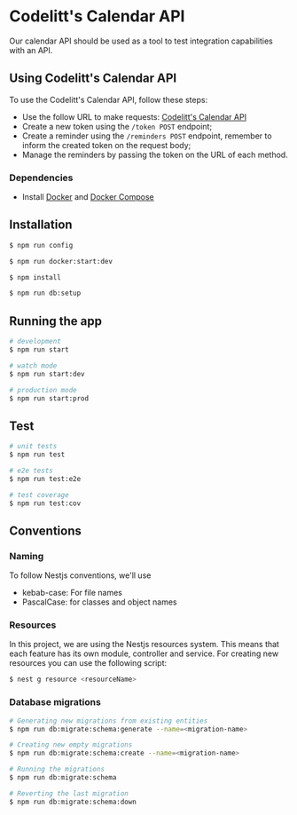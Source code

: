 # Codelitt's Calendar API

Our calendar API should be used as a tool to test integration capabilities with an API.

## Using Codelitt's Calendar API

To use the Codelitt's Calendar API, follow these steps:

- Use the follow URL to make requests: [Codelitt's Calendar API](http://localhost:3001/swagger/#/)
- Create a new token using the `/token POST` endpoint;
- Create a reminder using the `/reminders POST` endpoint, remember to inform the created token on the request body;
- Manage the reminders by passing the token on the URL of each method.

### Dependencies

- Install [Docker](https://www.docker.com/) and [Docker Compose](https://docs.docker.com/compose/)

## Installation

```bash
$ npm run config

$ npm run docker:start:dev

$ npm install

$ npm run db:setup
```

## Running the app

```bash
# development
$ npm run start

# watch mode
$ npm run start:dev

# production mode
$ npm run start:prod
```

## Test

```bash
# unit tests
$ npm run test

# e2e tests
$ npm run test:e2e

# test coverage
$ npm run test:cov
```

## Conventions

### Naming

To follow Nestjs conventions, we'll use

- kebab-case: For file names
- PascalCase: for classes and object names

### Resources

In this project, we are using the Nestjs resources system. This means that each feature has its own module, controller and service.
For creating new resources you can use the following script:

```bash
$ nest g resource <resourceName>
```

### Database migrations

```bash
# Generating new migrations from existing entities
$ npm run db:migrate:schema:generate --name=<migration-name>

# Creating new empty migrations
$ npm run db:migrate:schema:create --name=<migration-name>

# Running the migrations
$ npm run db:migrate:schema

# Reverting the last migration
$ npm run db:migrate:schema:down
```
